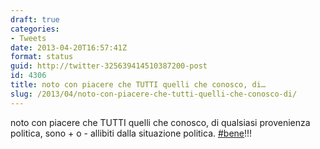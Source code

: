 ```yaml
---
draft: true
categories:
- Tweets
date: 2013-04-20T16:57:41Z
format: status
guid: http://twitter-325639414510387200-post
id: 4306
title: noto con piacere che TUTTI quelli che conosco, di…
slug: /2013/04/noto-con-piacere-che-tutti-quelli-che-conosco-di/
---
```


noto con piacere che TUTTI quelli che conosco, di qualsiasi provenienza politica, sono + o - allibiti dalla situazione politica. [#bene](http://twitter.com/search?q=%23bene)!!!